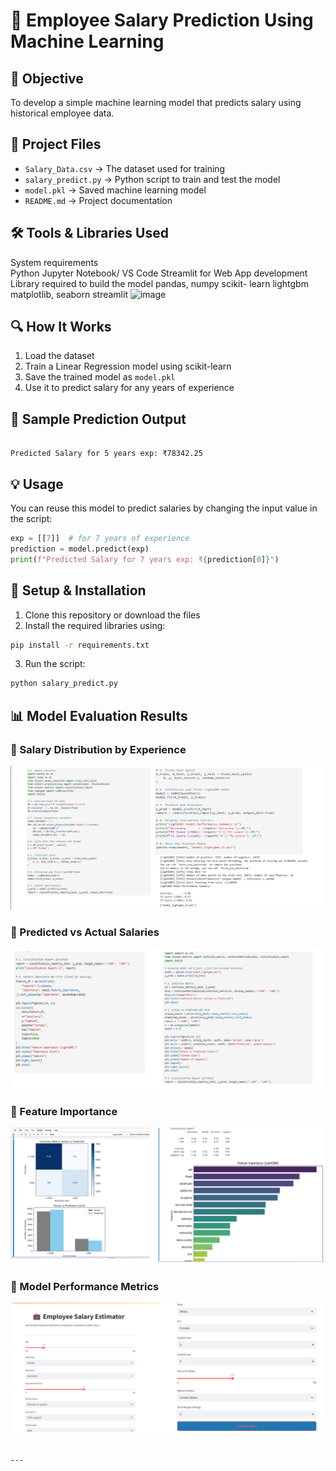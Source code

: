 
# 🧠 Employee Salary Prediction Using Machine Learning

## 📌 Objective
To develop a simple machine learning model that predicts salary using historical employee data.

## 📂 Project Files
- `Salary_Data.csv` → The dataset used for training  
- `salary_predict.py` → Python script to train and test the model  
- `model.pkl` → Saved machine learning model  
- `README.md` → Project documentation  

## 🛠️ Tools & Libraries Used
System requirements                                   
     Python
     Jupyter Notebook/ VS Code
     Streamlit for Web App development
Library required to build the model
     pandas, numpy
     scikit- learn
     lightgbm
     matplotlib, seaborn
     streamlit
<img width="937" height="811" alt="image" src="https://github.com/user-attachments/assets/1db047c1-9a15-4638-b190-af5f854b02bc" />


## 🔍 How It Works
1. Load the dataset  
2. Train a Linear Regression model using scikit-learn  
3. Save the trained model as `model.pkl`  
4. Use it to predict salary for any years of experience  

## 🧪 Sample Prediction Output

```

Predicted Salary for 5 years exp: ₹78342.25

````

## 💡 Usage
You can reuse this model to predict salaries by changing the input value in the script:

```python
exp = [[7]]  # for 7 years of experience
prediction = model.predict(exp)
print(f"Predicted Salary for 7 years exp: ₹{prediction[0]}")
````

## 🚀 Setup & Installation

1. Clone this repository or download the files
2. Install the required libraries using:

```bash
pip install -r requirements.txt
```

3. Run the script:

```bash
python salary_predict.py
```

## 📊 Model Evaluation Results

### 📌 Salary Distribution by Experience
![Result 1](result1.png)

### 📌 Predicted vs Actual Salaries
![Result 2](result2.png)

### 📌 Feature Importance
![Result 3](result3.png)

### 📌 Model Performance Metrics
![Result 4](result4.png)


```

---

